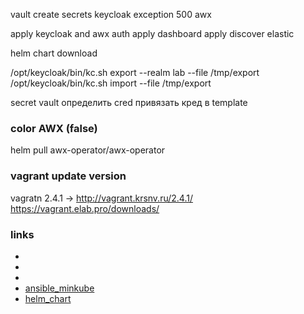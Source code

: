 
vault create secrets
keycloak
exception 500 awx

apply keycloak and awx auth
apply dashboard 
apply discover elastic

helm chart download


/opt/keycloak/bin/kc.sh export --realm lab --file /tmp/export
 /opt/keycloak/bin/kc.sh import --file /tmp/export 




 secret vault
 определить cred
 привязать кред в template
### color AWX (false)

<!-- https://docs.ansible.com/ansible-tower/latest/html/towercli/output.html -->
helm pull awx-operator/awx-operator

### vagrant update version
vagratn 2.4.1 -> http://vagrant.krsnv.ru/2.4.1/
https://vagrant.elab.pro/downloads/


### links

- [](https://ansible.readthedocs.io/projects/awx-operator/en/latest/#get-involved)
- [](https://github.com/ansible/awx-operator/tree/devel)
- [](https://www.jeffgeerling.com)
- [ansible_minkube](https://ansible.readthedocs.io/projects/awx-operator/en/latest/installation/creating-a-minikube-cluster-for-testing.html)
- [helm_chart](https://ansible-community.github.io/awx-operator-helm/)